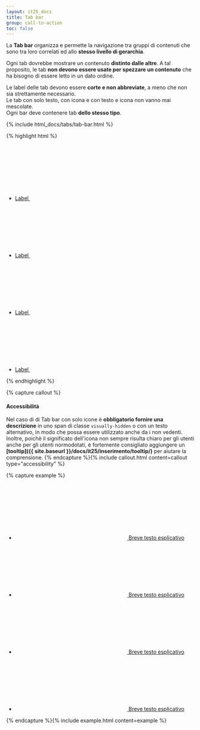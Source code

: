 ```yaml
---
layout: it25_docs
title: Tab bar
group: call-to-action
toc: false
---
```


La **Tab bar** organizza e permette la navigazione tra gruppi di contenuti che sono tra loro correlati ed allo **stesso livello di gerarchia**.

Ogni tab dovrebbe mostrare un contenuto **distinto dalle altre**. A tal proposito, le tab **non devono essere usate per spezzare un contenuto** che ha bisogno di essere letto in un dato ordine.

Le label delle tab devono essere **corte e non abbreviate**, a meno che non sia strettamente necessario.  
Le tab con solo testo, con icona e con testo e icona non vanno mai mescolate.  
Ogni bar deve contenere tab **dello stesso tipo**.


<div class="bd-example">
{% include html_docs/tabs/tab-bar.html %}
</div>


{% highlight html %}
<ul class="nav nav-tabs nav-tabs-icon-text icon-right">
  <li class="nav-item">
    <a class="nav-link" href="#">
      Label
      <svg class="icon icon-primary"><use xlink:href="{{ site.baseurl }}/dist/svg/sprites.svg#it-star-outline"></use></svg>
    </a>
  </li>
  <li class="nav-item">
    <a class="nav-link" href="#">
      Label
      <svg class="icon icon-primary"><use xlink:href="{{ site.baseurl }}/dist/svg/sprites.svg#it-pa"></use></svg>
    </a>
  </li>
  <li class="nav-item">
    <a class="nav-link active" href="#">
      Label
      <svg class="icon icon-primary"><use xlink:href="{{ site.baseurl }}/dist/svg/sprites.svg#it-comment"></use></svg>
    </a>
  </li>
  <li class="nav-item">
    <a class="nav-link disabled" href="#" tabindex="-1">
      Label
      <svg class="icon"><use xlink:href="{{ site.baseurl }}/dist/svg/sprites.svg#it-copy"></use></svg>
    </a>
  </li>
</ul>
{% endhighlight %}

{% capture callout %}
#### Accessibilità
Nel caso di di Tab bar con solo icone è **obbligatorio fornire una descrizione** in uno span di classe `visually-hidden` o con un testo alternativo, in modo che possa essere utilizzato anche da i non vedenti.  
Inoltre, poichè il significato dell'icona non sempre risulta chiaro per gli utenti anche per gli utenti normodotati, è fortemente consigliato aggiungere un **[tooltip]({{ site.baseurl }}/docs/it25/inserimento/tooltip/)** per aiutare la comprensione.
{% endcapture %}{% include callout.html content=callout type="accessibility" %}

{% capture example %}
<ul class="nav nav-tabs">
  <li class="nav-item">
    <a class="nav-link" href="#" data-bs-toggle="tooltip" data-placement="top" title="Label">
      <svg class="icon icon-primary"><use xlink:href="{{ site.baseurl }}/dist/svg/sprites.svg#it-star-outline"></use></svg>
        <span class="visually-hidden">Breve testo esplicativo</span>
    </a>
  </li>
  <li class="nav-item">
    <a class="nav-link" href="#" data-bs-toggle="tooltip" data-placement="top" title="Label">
      <svg class="icon icon-primary"><use xlink:href="{{ site.baseurl }}/dist/svg/sprites.svg#it-pa"></use></svg>
        <span class="visually-hidden">Breve testo esplicativo</span>
    </a>
  </li>
  <li class="nav-item">
    <a class="nav-link active" href="#" data-bs-toggle="tooltip" data-placement="top" title="Label">
      <svg class="icon icon-primary"><use xlink:href="{{ site.baseurl }}/dist/svg/sprites.svg#it-comment"></use></svg>
        <span class="visually-hidden">Breve testo esplicativo</span>
    </a>
  </li>
  <li class="nav-item">
    <a class="nav-link disabled" href="#" data-bs-toggle="tooltip" data-placement="top" title="Label" tabindex="-1">
      <svg class="icon"><use xlink:href="{{ site.baseurl }}/dist/svg/sprites.svg#it-copy"></use></svg>
      <span class="visually-hidden">Breve testo esplicativo</span>
    </a>
  </li>
</ul>
{% endcapture %}{% include example.html content=example %}

<script>
  document.addEventListener("DOMContentLoaded", function() { 
    var tooltipTriggerList = [].slice.call(document.querySelectorAll('[data-bs-toggle="tooltip"]'))
    var tooltipList = tooltipTriggerList.map(function (tooltipTriggerEl) {
      return new bootstrap.Tooltip(tooltipTriggerEl)
    })
  })    
</script>
